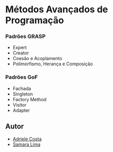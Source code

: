 ﻿# Métodos Avançados de Programação

### Padrões GRASP

- Expert
- Creator
- Coesão e Acoplamento
- Polimorfismo, Herança e Composição

### Padrões GoF

- Fachada
- Singleton
- Factory Method
- Visitor
- Adapter

## Autor

- [Adriele Costa](https://br.linkedin.com/in/adriele-costa-10474b183)
- [Samara Lima](https://www.linkedin.com/in/samara-lima-50a10013a/)
